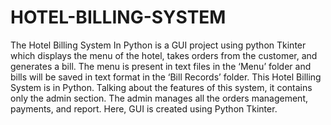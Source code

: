 # HOTEL-BILLING-SYSTEM
The Hotel Billing System In Python is a GUI project using python Tkinter which displays the menu of the hotel, takes orders from the customer, and generates a bill. The menu is present in text files in the ‘Menu’ folder and bills will be saved in text format in the ‘Bill Records’ folder.
This Hotel Billing System is in Python. Talking about the features of this system, it contains only the admin section. The admin manages all the orders management, payments, and report. Here, GUI is created using Python Tkinter.
